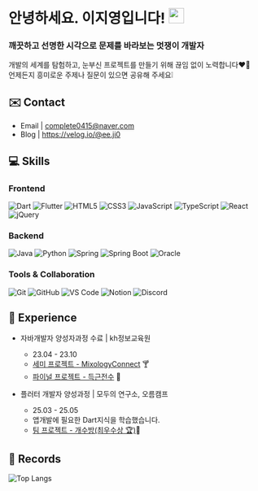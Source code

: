 # 안녕하세요. 이지영입니다! <img src="https://raw.githubusercontent.com/aemmadi/aemmadi/master/wave.gif" width="30">

### 깨끗하고 선명한 시각으로 문제를 바라보는 멋쟁이 개발자   
   
개발의 세계를 탐험하고, 눈부신 프로젝트를 만들기 위해 끊임 없이 노력합니다❤️‍🔥 <br>
언제든지 흥미로운 주제나 질문이 있으면 공유해 주세요❕

## ✉️ Contact
- Email | <complete0415@naver.com>
- Blog | <https://velog.io/@ee.ji0>

  
## 💻 Skills
### Frontend
![Dart](https://img.shields.io/badge/-Dart-065596?style=plastic&logo=dart&logoColor=white)
![Flutter](https://img.shields.io/badge/-Flutter-50bff0?style=plastic&logo=flutter&logoColor=white)
![HTML5](https://img.shields.io/badge/-HTML5-E34F26?style=plastic&logo=html5&logoColor=white)
![CSS3](https://img.shields.io/badge/-CSS3-1572B6?style=plastic&logo=css3)
![JavaScript](https://img.shields.io/badge/-JavaScript-F7DF1E?style=plastic&logo=javascript&logoColor=white)
![TypeScript](https://img.shields.io/badge/-TypeScript-3178C6?style=plastic&logo=TypeScript&logoColor=white)
![React](https://img.shields.io/badge/-React-61DAFB?style=plastic&logo=react&logoColor=white)
![jQuery](https://img.shields.io/badge/jQuery-0769AD?style=flat-square&logo=jQuery&logoColor=white)

### Backend
![Java](https://img.shields.io/badge/Java-007396?style=flat-square&logo=Java&logoColor=white)
![Python](https://img.shields.io/badge/Python-3776AB?style=flat-square&logo=Python&logoColor=white)
![Spring](https://img.shields.io/badge/Spring-6DB33F?style=flat-square&logo=Spring&logoColor=white)
![Spring Boot](https://img.shields.io/badge/Spring%20Boot-6DB33F?style=flat-square&logo=Spring%20Boot&logoColor=white)
![Oracle](https://img.shields.io/badge/Oracle-F80000?style=flat-square&logo=Oracle&logoColor=white)

### Tools & Collaboration
![Git](https://img.shields.io/badge/-Git-F05032?style=plastic&logo=git&logoColor=white)
![GitHub](https://img.shields.io/badge/-GitHub-181717?style=plastic&logo=github)
![VS Code](https://img.shields.io/badge/-VS%20Code-007ACC?style=plastic&logo=visual-studio-code)
![Notion](https://img.shields.io/badge/-Notion-000000?style=plastic&logo=notion&logoColor=white)
![Discord](https://img.shields.io/badge/-Discord-5865F2?style=plastic&logo=Discord&logoColor=white)


## 👀 Experience
- 자바개발자 양성자과정 수료 | kh정보교육원
    - 23.04 - 23.10     
    - [세미 프로젝트 - MixologyConnect](https://github.com/MixologyConnect/SemiProject-MixologyConnect) 🍸
    - [파이널 프로젝트 - 득근전수](https://github.com/DeuggeunJeonsu/DeuggeunJeonsu) 💪  

- 플러터 개발자 양성과정 | 모두의 연구소, 오름캠프
    - 25.03 - 25.05
    - 앱개발에 필요한 Dart지식을 학습했습니다.
    - [팀 프로젝트 - 개수방(최우수상 🏆)](https://github.com/complete0415Jiyoung/gaesubang-app)📱

       

## 💾 Records
![Top Langs](https://github-readme-stats.vercel.app/api/top-langs/?username=complete0415Jiyoung&layout=compact&bg_color=180,000000,&title_color=000000&text_color=000000)

